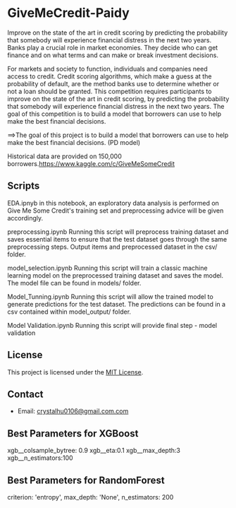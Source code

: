 # GiveMeCredit-Paidy
Improve on the state of the art in credit scoring by predicting the probability that somebody will experience financial distress in the next two years.
Banks play a crucial role in market economies. They decide who can get finance and on what terms and can make or break investment decisions.

For markets and society to function, individuals and companies need access to credit. Credit scoring algorithms, which make a guess at the probability of default, are the method banks use to determine whether or not a loan should be granted. This competition requires participants to improve on the state of the art in credit scoring, by predicting the probability that somebody will experience financial distress in the next two years. The goal of this competition is to build a model that borrowers can use to help make the best financial decisions.

==>The goal of this project is to build a model that borrowers can use to help make the best financial decisions. (PD model)

Historical data are provided on 150,000 borrowers.https://www.kaggle.com/c/GiveMeSomeCredit

## Scripts

EDA.ipnyb in this notebook, an exploratory data analysis is performed on Give Me Some Credit's training set and preprocessing advice will be given accordingly.

preprocessing.ipynb Running this script will preprocess training dataset and saves essential items to ensure that the test dataset goes through the same preprocessing steps. Output items  and preprocessed dataset in the csv/ folder. 

model_selection.ipynb Running this script will train a classic machine learning model on the preprocessed training dataset and saves the model. The model file can be found in models/ folder.

Model_Tunning.ipynb Running this script will allow the trained model to generate predictions for the test dataset. The predictions can be found in a csv contained within model_output/ folder.

Model Validation.ipynb Running this script will provide final step - model validation

## License

This project is licensed under the [MIT License](LICENSE).

## Contact
- Email: crystalhu0106@gmail.com.com


## Best Parameters for XGBoost
xgb__colsample_bytree: 0.9
xgb__eta:0.1
xgb__max_depth:3
xgb__n_estimators:100

## Best Parameters for RandomForest
criterion: 'entropy',
max_depth: 'None', 
n_estimators: 200
